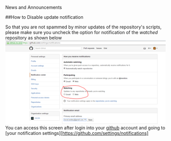 News and Announcements

##How to Disable update notification

So that you are not spammed by minor updates of the repository's scripts, please make sure you uncheck the option for notification of the *watched* repository as shown below  
![notification setting](libs/images/utility/notification_setting.png)  
You can access this screen after login into your [github](https://github.com/login) account and going to [your notification settings][https://github.com/settings/notifications]